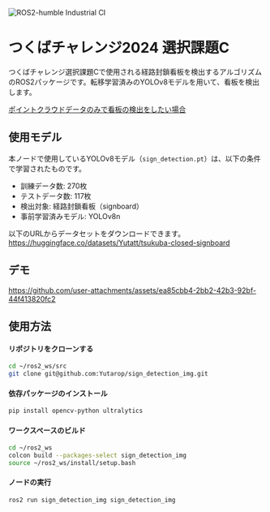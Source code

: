 ![ROS2-humble Industrial CI](https://github.com/Yutarop/sign_detection_img/actions/workflows/ros2_ci.yml/badge.svg)
# つくばチャレンジ2024 選択課題C    
つくばチャレンジ選択課題Cで使用される経路封鎖看板を検出するアルゴリズムのROS2パッケージです。転移学習済みのYOLOv8モデルを用いて、看板を検出します。  

[ポイントクラウドデータのみで看板の検出をしたい場合](https://github.com/Yutarop/sign_detection)

## 使用モデル
本ノードで使用しているYOLOv8モデル（`sign_detection.pt`）は、以下の条件で学習されたものです。
- 訓練データ数: 270枚
- テストデータ数: 117枚
- 検出対象: 経路封鎖看板（signboard）
- 事前学習済みモデル: YOLOv8n

以下のURLからデータセットをダウンロードできます。  
https://huggingface.co/datasets/Yutatt/tsukuba-closed-signboard

## デモ
https://github.com/user-attachments/assets/ea85cbb4-2bb2-42b3-92bf-44f413820fc2

## 使用方法
#### リポジトリをクローンする
```bash
cd ~/ros2_ws/src
git clone git@github.com:Yutarop/sign_detection_img.git
```
#### 依存パッケージのインストール
```bash
pip install opencv-python ultralytics
```

#### ワークスペースのビルド
```bash
cd ~/ros2_ws
colcon build --packages-select sign_detection_img
source ~/ros2_ws/install/setup.bash
```
#### ノードの実行
```bash
ros2 run sign_detection_img sign_detection_img
```
